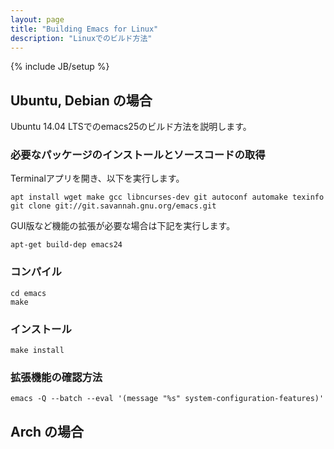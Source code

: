 ```yaml
---
layout: page
title: "Building Emacs for Linux"
description: "Linuxでのビルド方法"
---
```

{% include JB/setup %}

## Ubuntu, Debian の場合
Ubuntu 14.04 LTSでのemacs25のビルド方法を説明します。

### 必要なパッケージのインストールとソースコードの取得

Terminalアプリを開き、以下を実行します。

```shell
apt install wget make gcc libncurses-dev git autoconf automake texinfo
git clone git://git.savannah.gnu.org/emacs.git
```

GUI版など機能の拡張が必要な場合は下記を実行します。

```shell
apt-get build-dep emacs24
```

### コンパイル

```shell
cd emacs
make
```

### インストール

```shell
make install
```

### 拡張機能の確認方法

```shell
emacs -Q --batch --eval '(message "%s" system-configuration-features)'
```

## Arch の場合
